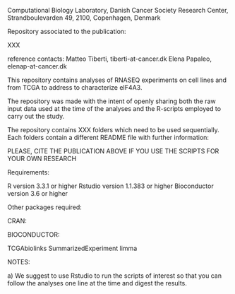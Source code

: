 Computational Biology Laboratory, Danish Cancer Society Research Center, Strandboulevarden 49, 2100, Copenhagen, Denmark

Repository associated to the publication:

XXX

reference contacts: Matteo Tiberti, tiberti-at-cancer.dk Elena Papaleo, elenap-at-cancer.dk

This repository contains analyses of RNASEQ experiments on cell lines and from TCGA to address to characterize eIF4A3.

The repository was made with the intent of openly sharing both the raw input data used at the time of the analyses and the R-scripts employed to carry out the study.

The repository contains XXX folders which need to be used sequentially. Each folders contain a different README file with further information:


PLEASE, CITE THE PUBLICATION ABOVE IF YOU USE THE SCRIPTS FOR YOUR OWN RESEARCH

Requirements:

R version 3.3.1 or higher Rstudio version 1.1.383 or higher
Bioconductor version 3.6 or higher

Other packages required:

CRAN:



BIOCONDUCTOR:

TCGAbiolinks SummarizedExperiment limma

NOTES:

a) We suggest to use Rstudio to run the scripts of interest so that you can follow the analyses one line at the time and digest the results.


